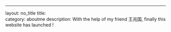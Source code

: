---
layout: no_title
title:      
category: aboutme
description: With the help of my friend 王兆国, finally this website has launched !

